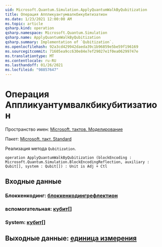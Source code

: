 ```yaml
---
uid: Microsoft.Quantum.Simulation.ApplyQuantumWalkByQubitization
title: Операция Аппликуантумвалкбикубитизатион
ms.date: 1/23/2021 12:00:00 AM
ms.topic: article
qsharp.kind: operation
qsharp.namespace: Microsoft.Quantum.Simulation
qsharp.name: ApplyQuantumWalkByQubitization
qsharp.summary: Implementation of `Qubitization`.
ms.openlocfilehash: 92a3cd429942daeda39c1b96859e5be59f196169
ms.sourcegitcommit: 71605ea9cc630e84e7ef29027e1f0ea06299747e
ms.translationtype: MT
ms.contentlocale: ru-RU
ms.lasthandoff: 01/26/2021
ms.locfileid: "98857647"
---
```

# <a name="applyquantumwalkbyqubitization-operation"></a>Операция Аппликуантумвалкбикубитизатион

Пространство имен: [Microsoft. тактов. Моделирование](xref:Microsoft.Quantum.Simulation)

Пакет: [Microsoft. такт. Standard](https://nuget.org/packages/Microsoft.Quantum.Standard)


Реализация метода `Qubitization`.

```qsharp
operation ApplyQuantumWalkByQubitization (blockEncoding : Microsoft.Quantum.Simulation.BlockEncodingReflection, auxiliary : Qubit[], system : Qubit[]) : Unit is Adj + Ctl
```


## <a name="input"></a>Входные данные

### <a name="blockencoding--blockencodingreflection"></a>Блоккенкодинг: [блоккенкодингрефлектион](xref:Microsoft.Quantum.Simulation.BlockEncodingReflection)




### <a name="auxiliary--qubit"></a>вспомогательная: [кубит](xref:microsoft.quantum.lang-ref.qubit)[]




### <a name="system--qubit"></a>System: [кубит](xref:microsoft.quantum.lang-ref.qubit)[]





## <a name="output--unit"></a>Выходные данные: [единица измерения](xref:microsoft.quantum.lang-ref.unit)

